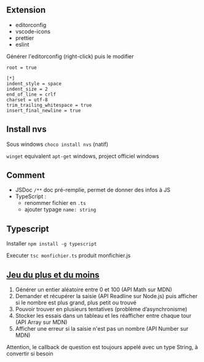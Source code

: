 ## Extension
- editorconfig
- vscode-icons
- prettier
- eslint

Générer l'editorconfig (right-click) puis le modifier

```
root = true

[*]
indent_style = space
indent_size = 2
end_of_line = crlf
charset = utf-8
trim_trailing_whitespace = true
insert_final_newline = true
```
## Install nvs

Sous windows `choco install nvs` (natif)

`winget` equivalent `apt-get` windows, project officiel windows

## Comment

* JSDoc `/**` doc pré-remplie, permet de donner des infos à JS
* TypeScript :
  * renommer fichier en `.ts`
  * ajouter typage `name: string`

## Typescript

Installer `npm install -g typescript`

Executer `tsc monfichier.ts` produit monfichier.js

## [Jeu du plus et du moins](https://github.com/Italemyae/Formation-NodeJS/blob/master/exo-jeu-01.js)

1. Générer un entier aléatoire entre 0 et 100 (API Math sur MDN)
2. Demander et récupérer la saisie (API Readline sur Node.js) puis afficher si le nombre est plus grand, plus petit ou trouvé
3. Pouvoir trouver en plusieurs tentatives (problème d’asynchronisme)
4. Stocker les essais dans un tableau et les réafficher entre chaque tour (API Array sur MDN)
5. Afficher une erreur si la saisie n'est pas un nombre (API Number sur MDN)

Attention, le callback de question est toujours appelé avec un type String, à convertir si besoin

